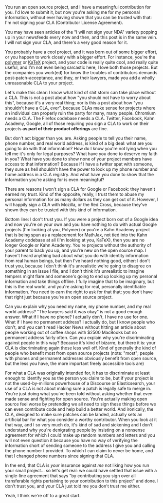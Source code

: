 You run an open source project, and I have a meaningful contribution for you. I'd love to submit it, but now you're asking me for my personal information, without ever having shown that you can be trusted with that: I'm not signing your CLA (Contributor License Agreement).

You may have seen articles of the "I will not sign your NDA" variety popping up in your newsfeeds every now and then, and this post is in the same vein. I will not sign your CLA, and there's a very good reason for it.

You probably have a cool project, and it was born out of some bigger effort, or you happen to work closely with a bigger effort. For instance, you're the  [polymer](polymer-project.org) or [KaTeX](ttps://github.com/Khan/KaTeX) project, and your code is really quite cool, and really quite useful, and I'm not even being sarcastic here, I love both those projects. But the companies you work(ed) for know the troubles of contributors demands post-patch-acceptance, and they, or their lawyers, made you add a wholly unreasonable CLA to your project.

Let's make this clear: I know what kind of shit storm can take place without a CLA. This is not a post about how "you should not have to worry about this", because it's a very real thing; nor is this a post about how "you shouldn't have a CLA, ever", because CLAs make sense for projects where an individual can properly ruin the party for many, many people. Chromium needs a CLA. The Firefox codebase needs a CLA. Twitter, Facebook, Kahn Academy, Google, all of those requiring you sign a CLA to work on their projects **as part of their product offerings** are fine.

But don't act bigger than you are. Asking people to tell you their name, phone number, and real world address, is kind of a big deal: what are you going to do with that information? How do I know you're not lying when you tell me it's only for legal purposes? What have you done to deserve my faith in you? What have you done to show none of your project members have access to that information? Because if I have a twitter spat with someone, they sure as hell shouldn't have the power to look up my phone number and home address in a CLA registry. And what have you done to show that the information you're asking for is even meaningful?

There are reasons I won't sign a CLA for Google or Facebook: they haven't earned my trust. Kind of the opposite, really, I trust them to abuse my personal information for as many dollars as they can get out of it. However, I will happily sign a CLA with Mozilla, or the Red Cross, because they've shown they can be trusted with this kind of information.

Bottom line: I don't trust you. If you were a project born out of a Google idea and now you're on your own and you have nothing to do with actual Google projects (I'm looking at you, Polymer) or you're a Kahn Academy project that is being spun as a replacement for MathJax, not tied into the Kahn Academy codebase at all (I'm looking at you, KaTeX), then you are no longer Google or Kahn Academy. You're projects without the authority of your parent to back you up, and you're new on the open source map. I haven't heard anything bad about what you do with identity information from real human beings, but then I've heard nothing good, either: I don't trust you, because I don't think it's unrealistic we're going to disagree on something in an issue I file, and I don't think it's unrealistic to imagine tempers might flare and someone's going to end up looking up my personal information and take things offline. I fully imagine that to be imaginary, but this is the real world, and you're asking for real, personally identifiable information. You need to earn the right to ask for that that; you don't have that right just because you're an open source project.

Can you explain why you need my name, my phone number, and my real world address? "The lawyers said it was okay" is not a good enough answer. What if I have no phone? I actually don't, I have no use for one. What if I have no permanent address? I actually do, but I know people who don't, and you can't read Hacker News without hitting an article about people working out of coffee shops with $2500 MacBooks but no permanent address fairly often. Can you explain why you're discriminating against people in this way? Because it's kind of bizarre, but there it is: your CLA is discriminating again those less well off. Kind of generally the kind of people who benefit most from open source projects (note: "most"; people with phones and permanent addresses obviously benefit from open source, but the less you have, the more important freely accessible tools are)

For what a CLA was originally intended for, it has to discriminate at least enough to identify you as the person you claim to be, but if your project is not the used-by-millions powerhouse of a Discourse or Elasticsearch, your use of a CLA is not about making sure a patch is legally safe to merge in. You're just doing what you've been told without asking whether that even made sense and fighting for open source. You're actually making open source feel worse by pretending we all need to sign these things before we can even contribute code and help build a better world. And ironically, the CLA, designed to make sure patches can be landed, actually sets an artificial bar for what you consider a worthy contributor. When you look at it that way, and I so very much do, it's kind of sad and sickening and I don't understand why you're denigrating people by insisting on a nonsense agreement for which I could make up random numbers and letters and you will not even question it because you have no way of verifying the information short of sending someone to the address I give you and calling the phone number I provided. To which I can claim to never be home, and that I changed phone numbers since signing that CLA.

In the end, that CLA is *your* insurance against *me* not liking how you run your small project... so let's get real: we could have settled that issue with a single-line agreement that says "by contributing you sign over all transferable rights pertaining to your contribution to this project" and done. I don't trust you, and your CLA just told me you don't trust me either.

Yeah, I think we're off to a great start.
